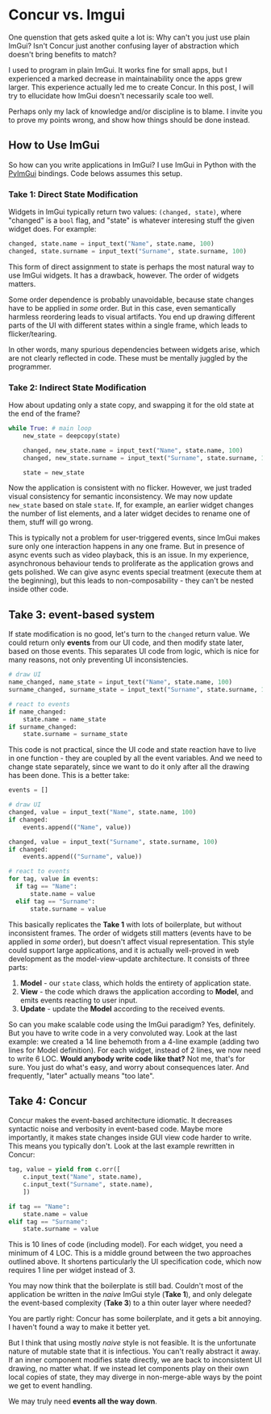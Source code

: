 
# Concur vs. Imgui

One quenstion that gets asked quite a lot is: Why can't you just use plain ImGui? Isn't Concur just another confusing layer of abstraction which doesn't bring benefits to match?

I used to program in plain ImGui. It works fine for small apps, but I experienced a marked decrease in maintainability once the apps grew larger. This experience actually led me to create Concur. In this post, I will try to ellucidate how ImGui doesn't necessarily scale too well.

Perhaps only my lack of knowledge and/or discipline is to blame. I invite you to prove my points wrong, and show how things should be done instead.

## How to Use ImGui

So how can you write applications in ImGui? I use ImGui in Python with the [PyImGui](https://github.com/swistakm/pyimgui) bindings. Code belows assumes this setup.

### Take 1: Direct State Modification

Widgets in ImGui typically return two values: `(changed, state)`, where "changed" is a `bool` flag, and "state" is whatever interesing stuff the given widget does. For example:

```python
changed, state.name = input_text("Name", state.name, 100)
changed, state.surname = input_text("Surname", state.surname, 100)
```

This form of direct assignment to state is perhaps the most natural way to use ImGui widgets. It has a drawback, however. The order of widgets matters.

Some order dependence is probably unavoidable, because state changes have to be applied in *some* order. But in this case, even semantically harmless reordering leads to visual artifacts. You end up drawing different parts of the UI with different states within a single frame, which leads to flicker/tearing.

In other words, many spurious dependencies between widgets arise, which are not clearly reflected in code. These must be mentally juggled by the programmer.

### Take 2: Indirect State Modification

How about updating only a state copy, and swapping it for the old state at the end of the frame?

```python
while True: # main loop
    new_state = deepcopy(state)

    changed, new_state.name = input_text("Name", state.name, 100)
    changed, new_state.surname = input_text("Surname", state.surname, 100)

    state = new_state
```

Now the application is consistent with no flicker. However, we just traded visual consistency for semantic inconsistency. We may now update `new_state` based on stale `state`. If, for example, an earlier widget changes the number of list elements, and a later widget decides to rename one of them, stuff will go wrong.

This is typically not a problem for user-triggered events, since ImGui makes sure only one interaction happens in any one frame. But in presence of async events such as video playback, this is an issue. In my experience, asynchronous behaviour tends to proliferate as the application grows and gets polished. We can give async events special treatment (execute them at the beginning), but this leads to non-composability - they can't be nested inside other code.

<!--
We and up having to mix-and-match the approaches above, but it comes with significant cognitive load.
-->

## Take 3: event-based system

If state modification is no good, let's turn to the `changed` return value. We could return only **events** from our UI code, and then modify state later, based on those events. This separates UI code from logic, which is nice for many reasons, not only preventing UI inconsistencies.

```python
# draw UI
name_changed, name_state = input_text("Name", state.name, 100)
surname_changed, surname_state = input_text("Surname", state.surname, 100)

# react to events
if name_changed:
    state.name = name_state
if surname_changed:
    state.surname = surname_state
```

This code is not practical, since the UI code and state reaction have to live in one function - they are coupled by all the event variables. And we need to change state separately, since we want to do it only after all the drawing has been done. This is a better take:

```python
events = []

# draw UI
changed, value = input_text("Name", state.name, 100)
if changed:
    events.append(("Name", value))

changed, value = input_text("Surname", state.surname, 100)
if changed:
    events.append(("Surname", value))

# react to events
for tag, value in events:
  if tag == "Name":
      state.name = value
  elif tag == "Surname":
      state.surname = value
```

This basically replicates the **Take 1** with lots of boilerplate, but without inconsistent frames. The order of widgets still matters (events have to be applied in *some* order), but doesn't affect visual representation. This style could support large applications, and it is actually well-proved in web development as the model-view-update architecture. It consists of three parts:

1. **Model** - our `state` class, which holds the entirety of application state.
2. **View** - the code which draws the application according to **Model**, and emits events reacting to user input.
3. **Update** - update the **Model** according to the received events.


So can you make scalable code using the ImGui paradigm? Yes, definitely. But you have to write code in a very convoluted way. Look at the last example: we created a 14 line behemoth from a 4-line example (adding two lines for Model definition). For each widget, instead of 2 lines, we now need to write 6 LOC. **Would anybody write code like that?** Not me, that's for sure. You just do what's easy, and worry about consequences later. And frequently, "later" actually means "too late".

## Take 4: Concur

Concur makes the event-based architecture idiomatic. It decreases syntactic noise and verbosity in event-based code. Maybe more importantly, it makes state changes inside GUI view code harder to write. This means you typically don't. Look at the last example rewritten in Concur:

```python
tag, value = yield from c.orr([
    c.input_text("Name", state.name),
    c.input_text("Surname", state.name),
    ])

if tag == "Name":
    state.name = value
elif tag == "Surname":
    state.surname = value
```

This is 10 lines of code (including model). For each widget, you need a minimum of 4 LOC. This is a middle ground between the two approaches outlined above. It shortens particularly the UI specification code, which now requires 1 line per widget instead of 3.

You may now think that the boilerplate is still bad. Couldn't most of the application be written in the *naive* ImGui style (**Take 1**), and only delegate the event-based complexity (**Take 3**) to a thin outer layer where needed?

You are partly right: Concur has some boilerplate, and it gets a bit annoying. I haven't found a way to make it better yet.

But I think that using mostly *naive* style is not feasible. It is the unfortunate nature of mutable state that it is infectious. You can't really abstract it away. If an inner component modifies state directly, we are back to inconsistent UI drawing, no matter what. If we instead let components play on their own local copies of state, they may diverge in non-merge-able ways by the point we get to event handling.

We may truly need **events all the way down**.

<!--
This may actually be a good approach, which I haven't fully explored yet. It basically combines all three **Takes** above:

* Write the non-complicated UI components in the direct **Take 1** style,
* Abstract away their changes to state by `deepcopy`-ing a local copy of state in **Take 2** style,
* Apply the changes to the global state using a **Take 3** evented style.
-->
